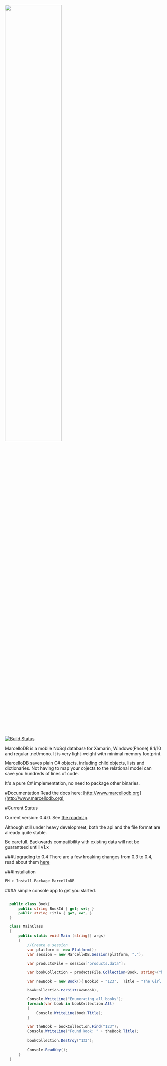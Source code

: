 
<img  width="60%" src="http://markmeeus.github.io/MarcelloDB/images/logo/logo_blue.svg"/>

[![Build Status](https://travis-ci.org/markmeeus/MarcelloDB.svg?branch=master)](https://travis-ci.org/markmeeus/MarcelloDB)

MarcelloDB is a mobile NoSql database for Xamarin, Windows(Phone) 8.1/10 and regular .net/mono.
It is very light-weight with minimal memory footprint.

MarcelloDB saves plain C# objects, including child objects, lists and dictionaries.
Not having to map your objects to the relational model can save you hundreds of lines of code.

It's a pure C# implementation, no need to package other binaries.

#Documentation
Read the docs here: [http://www.marcellodb.org](http://www.marcellodb.org)

#Current Status

Current version: 0.4.0. See [the roadmap](http://www.marcellodb.org/roadmap.html).

Although still under heavy development, both the api and the file format are already quite stable.

Be carefull. Backwards compatibility with existing data will not be guaranteed untill v1.x

###Upgrading to 0.4
There are a few breaking changes from 0.3 to 0.4, read about them [here](http://www.marcellodb.org/upgrade04.html)

###Installation
```cs
PM > Install-Package MarcelloDB
```

###A simple console app to get you started.

```cs

  public class Book{
      public string BookId { get; set; }
      public string Title { get; set; }
  }

  class MainClass
  {
      public static void Main (string[] args)
      {
          //Create a session
          var platform =  new Platform();
          var session = new MarcelloDB.Session(platform, ".");

          var productsFile = session["products.data"];

          var bookCollection = productsFile.Collection<Book, string>("books", book => book.BookId);

          var newBook = new Book(){ BookId = "123",  Title = "The Girl With The Dragon Tattoo" };

          bookCollection.Persist(newBook);

          Console.WriteLine("Enumerating all books");
          foreach(var book in bookCollection.All)
          {
              Console.WriteLine(book.Title);
          }

          var theBook = bookCollection.Find("123");
          Console.WriteLine("Found book: " + theBook.Title);
          
          bookCollection.Destroy("123");
          
          Console.ReadKey();
      }
  }

```
